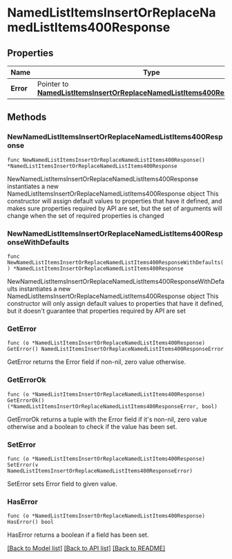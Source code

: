 # NamedListItemsInsertOrReplaceNamedListItems400Response

## Properties

Name | Type | Description | Notes
------------ | ------------- | ------------- | -------------
**Error** | Pointer to [**NamedListItemsInsertOrReplaceNamedListItems400ResponseError**](NamedListItemsInsertOrReplaceNamedListItems400ResponseError.md) |  | [optional] 

## Methods

### NewNamedListItemsInsertOrReplaceNamedListItems400Response

`func NewNamedListItemsInsertOrReplaceNamedListItems400Response() *NamedListItemsInsertOrReplaceNamedListItems400Response`

NewNamedListItemsInsertOrReplaceNamedListItems400Response instantiates a new NamedListItemsInsertOrReplaceNamedListItems400Response object
This constructor will assign default values to properties that have it defined,
and makes sure properties required by API are set, but the set of arguments
will change when the set of required properties is changed

### NewNamedListItemsInsertOrReplaceNamedListItems400ResponseWithDefaults

`func NewNamedListItemsInsertOrReplaceNamedListItems400ResponseWithDefaults() *NamedListItemsInsertOrReplaceNamedListItems400Response`

NewNamedListItemsInsertOrReplaceNamedListItems400ResponseWithDefaults instantiates a new NamedListItemsInsertOrReplaceNamedListItems400Response object
This constructor will only assign default values to properties that have it defined,
but it doesn't guarantee that properties required by API are set

### GetError

`func (o *NamedListItemsInsertOrReplaceNamedListItems400Response) GetError() NamedListItemsInsertOrReplaceNamedListItems400ResponseError`

GetError returns the Error field if non-nil, zero value otherwise.

### GetErrorOk

`func (o *NamedListItemsInsertOrReplaceNamedListItems400Response) GetErrorOk() (*NamedListItemsInsertOrReplaceNamedListItems400ResponseError, bool)`

GetErrorOk returns a tuple with the Error field if it's non-nil, zero value otherwise
and a boolean to check if the value has been set.

### SetError

`func (o *NamedListItemsInsertOrReplaceNamedListItems400Response) SetError(v NamedListItemsInsertOrReplaceNamedListItems400ResponseError)`

SetError sets Error field to given value.

### HasError

`func (o *NamedListItemsInsertOrReplaceNamedListItems400Response) HasError() bool`

HasError returns a boolean if a field has been set.


[[Back to Model list]](../README.md#documentation-for-models) [[Back to API list]](../README.md#documentation-for-api-endpoints) [[Back to README]](../README.md)


